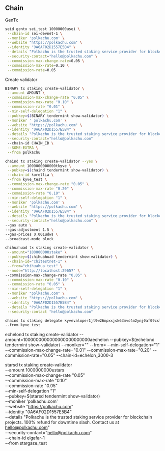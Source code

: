 ## Chain

GenTx

```bash
seid gentx sei_test 10000000usei \
 --chain-id sei-devnet-1 \
 --moniker 'polkachu.com' \
 --website "https://polkachu.com" \
 --identity "0A6AF02D1557E5B4" \
 --details "Polkachu is the trusted staking service provider for blockchain projects. 100% refund for downtime slash. Contact us at hello@polkachu.com" \
 --security-contact="hello@polkachu.com" \
 --commission-max-change-rate=0.05 \
 --commission-max-rate=0.10 \
 --commission-rate=0.05
```

Create validator

```bash
BINARY tx staking create-validator \
 --amount AMOUNT \
 --commission-max-change-rate "0.05" \
 --commission-max-rate "0.10" \
 --commission-rate "0.01" \
 --min-self-delegation "1" \
 --pubkey=$(BINARY tendermint show-validator) \
 --moniker ' polkachu.com' \
 --website "https://polkachu.com" \
 --identity "0A6AF02D1557E5B4" \
 --details "Polkachu is the trusted staking service provider for blockchain projects. 100% refund for downtime slash. Contact us at hello@polkachu.com" \
 --security-contact="hello@polkachu.com"
 --chain-id CHAIN_ID \
 --SOME-EXTRA \
 --from polkachu
```

```bash
chaind tx staking create-validator --yes \
 --amount 1000000000000tkyve \
 --pubkey=$(chaind tendermint show-validator) \
 --chain-id korellia \
 --from kyve_test \
 --commission-max-change-rate "0.05" \
 --commission-max-rate "0.20" \
 --commission-rate "0.10" \
 --min-self-delegation "1" \
 --moniker 'polkachu.com' \
 --website "https://polkachu.com" \
 --identity "0A6AF02D1557E5B4" \
 --details "Polkachu is the trusted staking service provider for blockchain projects. 100% refund for downtime slash. Contact us at hello@polkachu.com" \
 --security-contact="hello@polkachu.com" \
--gas auto \
--gas-adjustment 1.5 \
--gas-prices 0.001udws \
--broadcast-mode block
```

```bash
chihuahuad tx staking create-validator \
 --amount="100000000stake" \
 --pubkey=$(chihuahuad tendermint show-validator) \
 --chain-id="chitestnet-1" \
 --from="chihuahua_test" \
 --node="http://localhost:29657" \
--commission-max-change-rate "0.05" \
 --commission-max-rate "0.10" \
 --commission-rate "0.05" \
 --min-self-delegation "1" \
 --moniker "polkachu.com" \
 --website "https://polkachu.com" \
 --identity "0A6AF02D1557E5B4" \
 --details "Polkachu is the trusted staking service provider for blockchain projects. 100% refund for downtime slash. Contact us at hello@polkachu.com" \
 --security-contact "hello@polkachu.com"
```

```bash
chaind tx staking delegate kyvevaloper1jt9w26mpxxjsk63mvd4m2ynj0af09cslxlnsvh 1350000000000tkyve \
--from kyve_test
```

echelond tx staking create-validator --amount=1000000000000000000000000aechelon --pubkey=$(echelond tendermint show-validator) --moniker="" --from=<echelonaddress> --min-self-delegation="1" --commission-max-change-rate="0.01" --commission-max-rate="0.20" --commission-rate="0.05" --chain-id=echelon_3000-3

starsd tx staking create-validator \
 --amount 1000000000ustars \
 --commission-max-change-rate "0.05" \
 --commission-max-rate "0.10" \
 --commission-rate "0.05" \
 --min-self-delegation "1" \
 --pubkey=$(starsd tendermint show-validator) \
 --moniker 'polkachu.com' \
 --website "https://polkachu.com" \
 --identity "0A6AF02D1557E5B4" \
 --details "Polkachu is the trusted staking service provider for blockchain projects. 100% refund for downtime slash. Contact us at hello@polkachu.com" \
 --security-contact="hello@polkachu.com" \
 --chain-id elgafar-1 \
 --from stargaze_test
